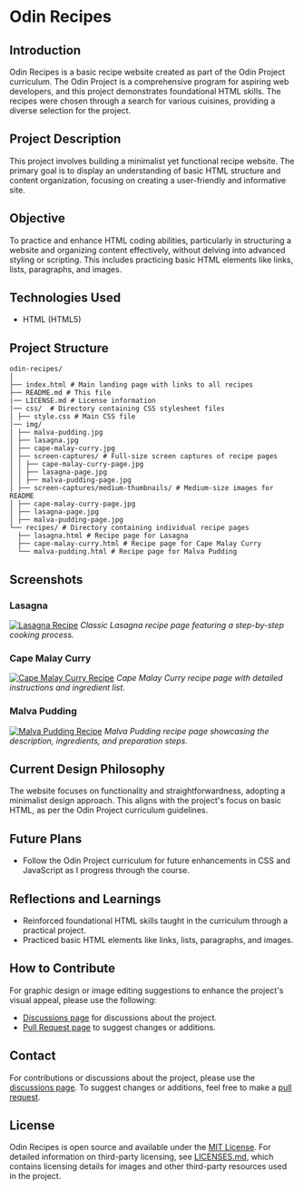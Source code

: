 # Odin Recipes

## Introduction
Odin Recipes is a basic recipe website created as part of the Odin Project curriculum. The Odin Project is a comprehensive program for aspiring web developers, and this project demonstrates foundational HTML skills. The recipes were chosen through a search for various cuisines, providing a diverse selection for the project.

## Project Description
This project involves building a minimalist yet functional recipe website. The primary goal is to display an understanding of basic HTML structure and content organization, focusing on creating a user-friendly and informative site.

## Objective
To practice and enhance HTML coding abilities, particularly in structuring a website and organizing content effectively, without delving into advanced styling or scripting. This includes practicing basic HTML elements like links, lists, paragraphs, and images.

## Technologies Used
- HTML (HTML5)

## Project Structure

```
odin-recipes/
│
├── index.html # Main landing page with links to all recipes
├── README.md # This file
|── LICENSE.md # License information
|── css/  # Directory containing CSS stylesheet files
│ ├── style.css # Main CSS file
|── img/
│ ├── malva-pudding.jpg
│ ├── lasagna.jpg
│ ├── cape-malay-curry.jpg
│ ├── screen-captures/ # Full-size screen captures of recipe pages
│ │ ├── cape-malay-curry-page.jpg
│ │ ├── lasagna-page.jpg
│ │ ├── malva-pudding-page.jpg
│ ├── screen-captures/medium-thumbnails/ # Medium-size images for README
│ ├── cape-malay-curry-page.jpg
│ ├── lasagna-page.jpg
│ ├── malva-pudding-page.jpg
└── recipes/ # Directory containing individual recipe pages
  ├── lasagna.html # Recipe page for Lasagna
  ├── cape-malay-curry.html # Recipe page for Cape Malay Curry
  └── malva-pudding.html # Recipe page for Malva Pudding
```
## Screenshots

### Lasagna
[![Lasagna Recipe](img/screen-captures/medium-thumbnails/lasagna.jpg)](https://raw.githubusercontent.com/wizzardx/odin-recipes/main/img/screen-captures/lasagna-page.jpg)
*Classic Lasagna recipe page featuring a step-by-step cooking process.*

### Cape Malay Curry
[![Cape Malay Curry Recipe](img/screen-captures/medium-thumbnails/cape_malay_curry.jpg)](https://raw.githubusercontent.com/wizzardx/odin-recipes/main/img/screen-captures/cape-malay-curry-page.jpg)
*Cape Malay Curry recipe page with detailed instructions and ingredient list.*

### Malva Pudding
[![Malva Pudding Recipe](img/screen-captures/medium-thumbnails/malva_pudding.jpg)](https://raw.githubusercontent.com/wizzardx/odin-recipes/main/img/screen-captures/malva-pudding-page.jpg)
*Malva Pudding recipe page showcasing the description, ingredients, and preparation steps.*
## Current Design Philosophy
The website focuses on functionality and straightforwardness, adopting a minimalist design approach. This aligns with the project's focus on basic HTML, as per the Odin Project curriculum guidelines.

## Future Plans
- Follow the Odin Project curriculum for future enhancements in CSS and JavaScript as I progress through the course.

## Reflections and Learnings
- Reinforced foundational HTML skills taught in the curriculum through a practical project.
- Practiced basic HTML elements like links, lists, paragraphs, and images.

## How to Contribute
For graphic design or image editing suggestions to enhance the project's visual appeal, please use the following:
- [Discussions page](https://github.com/wizzardx/odin-recipes/discussions) for discussions about the project.
- [Pull Request page](https://github.com/wizzardx/odin-recipes/pulls) to suggest changes or additions.

## Contact
For contributions or discussions about the project, please use the [discussions page](https://github.com/wizzardx/odin-recipes/discussions). To suggest changes or additions, feel free to make a [pull request](https://github.com/wizzardx/odin-recipes/pulls).

## License
Odin Recipes is open source and available under the [MIT License](https://opensource.org/licenses/MIT). For detailed information on third-party licensing, see [LICENSES.md](LICENSES.md), which contains licensing details for images and other third-party resources used in the project.
